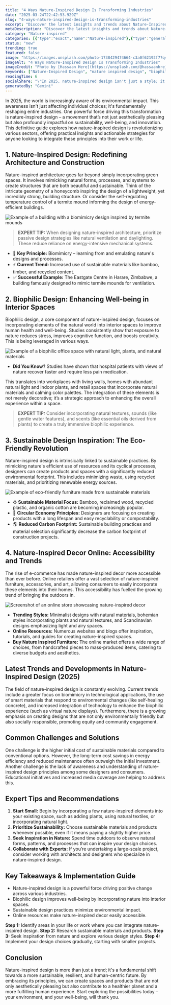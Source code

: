 ```yaml
---
title: "4 Ways Nature-Inspired Design Is Transforming Industries"
date: "2025-03-24T22:42:53.929Z"
slug: "4-ways-nature-inspired-design-is-transforming-industries"
excerpt: "Discover the latest insights and trends about Nature-Inspired Design. This comprehensive guide covers everything you need to know about Nature-Inspired Design in 2025."
metaDescription: "Discover the latest insights and trends about Nature-Inspired Design. This comprehensive guide covers everything you need to know about Nature-Inspired Des..."
category: "Nature-inspired"
categories: [{"type":"exact","name":"Nature-inspired"},{"type":"general","name":"Architecture"},{"type":"medium","name":"Sustainable Building"},{"type":"specific","name":"Passive Design"},{"type":"niche","name":"Bioclimatic Design"}]
status: "new"
trending: true
featured: false
image: "https://images.unsplash.com/photo-1738429474664-c3a0f62192f7?q=85&w=1200&fit=max&fm=webp&auto=compress"
imageAlt: "4 Ways Nature-Inspired Design Is Transforming Industries"
imageCredit: "Photo by [Hassaan Here](https://unsplash.com/@hassaanhre) on Unsplash"
keywords: ["Nature-Inspired Design", "nature inspired design", "biophilic design", "sustainable design inspiration", "nature design ideas for home", "eco friendly interior design", "nature inspired architecture", "organic design patterns", "buy nature inspired furniture", "nature inspired decor online"]
readingTime: 6
socialShare: "\"In 2025, nature-inspired design isn't just a style; it's a powerful force reshaping industries and improving our lives.  The future is green, and it's beautiful.\""
generatedBy: "Gemini"
---
```




In 2025, the world is increasingly aware of its environmental impact.  This awareness isn't just affecting individual choices; it's fundamentally reshaping entire industries.  One powerful force driving this transformation is nature-inspired design – a movement that’s not just aesthetically pleasing but also profoundly impactful on sustainability, well-being, and innovation. This definitive guide explores how nature-inspired design is revolutionizing various sectors, offering practical insights and actionable strategies for anyone looking to integrate these principles into their work or life.

## 1.  Nature-Inspired Design: Redefining Architecture and Construction

Nature-inspired architecture goes far beyond simply incorporating green spaces.  It involves mimicking natural forms, processes, and systems to create structures that are both beautiful and sustainable.  Think of the intricate geometry of a honeycomb inspiring the design of a lightweight, yet incredibly strong, building structure.  Or consider the self-regulating temperature control of a termite mound informing the design of energy-efficient buildings.

![Example of a building with a biomimicry design inspired by termite mounds](https://images.unsplash.com/photo-1738627760098-51b0df6f2ac9?q=85&w=1200&fit=max&fm=webp&auto=compress)

> **EXPERT TIP:**  When designing nature-inspired architecture, prioritize passive design strategies like natural ventilation and daylighting.  These reduce reliance on energy-intensive mechanical systems.

* 🔑 **Key Principle:** Biomimicry – learning from and emulating nature's designs and processes.
* ⚡ **Current Trend:**  Increased use of sustainable materials like bamboo, timber, and recycled content.
* ✅ **Successful Example:** The Eastgate Centre in Harare, Zimbabwe, a building famously designed to mimic termite mounds for ventilation.

## 2.  Biophilic Design: Enhancing Well-being in Interior Spaces

Biophilic design, a core component of nature-inspired design, focuses on incorporating elements of the natural world into interior spaces to improve human health and well-being.  Studies consistently show that exposure to nature reduces stress, improves cognitive function, and boosts creativity. This is being leveraged in various ways.

![Example of a biophilic office space with natural light, plants, and natural materials](https://images.unsplash.com/photo-1738193450396-31b212c006f9?q=85&w=1200&fit=max&fm=webp&auto=compress)

*  **Did You Know?**  Studies have shown that hospital patients with views of nature recover faster and require less pain medication.

This translates into workplaces with living walls, homes with abundant natural light and indoor plants, and retail spaces that incorporate natural materials and calming color palettes.  The integration of these elements is not merely decorative; it’s a strategic approach to enhancing the overall experience within a space.

> **EXPERT TIP:**  Consider incorporating natural textures, sounds (like gentle water features), and scents (like essential oils derived from plants) to create a truly immersive biophilic experience.

## 3.  Sustainable Design Inspiration:  The Eco-Friendly Revolution

Nature-inspired design is intrinsically linked to sustainable practices. By mimicking nature's efficient use of resources and its cyclical processes, designers can create products and spaces with a significantly reduced environmental footprint.  This includes minimizing waste, using recycled materials, and prioritizing renewable energy sources.

![Example of eco-friendly furniture made from sustainable materials](https://images.unsplash.com/photo-1738429474664-c3a0f62192f7?q=85&w=1200&fit=max&fm=webp&auto=compress)

* ♻️ **Sustainable Material Focus:**  Bamboo, reclaimed wood, recycled plastic, and organic cotton are becoming increasingly popular.
* 🌱 **Circular Economy Principles:**  Designers are focusing on creating products with a long lifespan and easy recyclability or compostability.
* 🌎 **Reduced Carbon Footprint:**  Sustainable building practices and material selection significantly decrease the carbon footprint of construction projects.

## 4.  Nature-Inspired Decor Online:  Accessibility and Trends

The rise of e-commerce has made nature-inspired decor more accessible than ever before.  Online retailers offer a vast selection of nature-inspired furniture, accessories, and art, allowing consumers to easily incorporate these elements into their homes.  This accessibility has fuelled the growing trend of bringing the outdoors in.

![Screenshot of an online store showcasing nature-inspired decor](https://images.unsplash.com/photo-1739497404614-6074ab01c3a6?q=85&w=1200&fit=max&fm=webp&auto=compress)

* **Trending Styles:**  Minimalist designs with natural materials, bohemian styles incorporating plants and natural textures, and Scandinavian designs emphasizing light and airy spaces.
* **Online Resources:**  Numerous websites and blogs offer inspiration, tutorials, and guides for creating nature-inspired spaces.
* **Buy Nature Inspired Furniture:**  The online market offers a wide range of choices, from handcrafted pieces to mass-produced items, catering to diverse budgets and aesthetics.

## Latest Trends and Developments in Nature-Inspired Design (2025)

The field of nature-inspired design is constantly evolving.  Current trends include a greater focus on biomimicry in technological applications, the use of smart materials that respond to environmental changes (like self-healing concrete), and increased integration of technology to enhance the biophilic experience (such as virtual nature displays).  Furthermore, there is a growing emphasis on creating designs that are not only environmentally friendly but also socially responsible, promoting equity and community engagement.

## Common Challenges and Solutions

One challenge is the higher initial cost of sustainable materials compared to conventional options.  However, the long-term cost savings in energy efficiency and reduced maintenance often outweigh the initial investment.  Another challenge is the lack of awareness and understanding of nature-inspired design principles among some designers and consumers.  Educational initiatives and increased media coverage are helping to address this.

## Expert Tips and Recommendations

1. **Start Small:** Begin by incorporating a few nature-inspired elements into your existing space, such as adding plants, using natural textiles, or incorporating natural light.
2. **Prioritize Sustainability:**  Choose sustainable materials and products whenever possible, even if it means paying a slightly higher price.
3. **Seek Inspiration in Nature:** Spend time outdoors to observe natural forms, patterns, and processes that can inspire your design choices.
4. **Collaborate with Experts:** If you’re undertaking a large-scale project, consider working with architects and designers who specialize in nature-inspired design.

## Key Takeaways & Implementation Guide

* Nature-inspired design is a powerful force driving positive change across various industries.
* Biophilic design improves well-being by incorporating nature into interior spaces.
* Sustainable design practices minimize environmental impact.
* Online resources make nature-inspired decor easily accessible.

**Step 1:** Identify areas in your life or work where you can integrate nature-inspired design.
**Step 2:** Research sustainable materials and products.
**Step 3:** Seek inspiration from nature and explore various design styles.
**Step 4:**  Implement your design choices gradually, starting with smaller projects.

## Conclusion

Nature-inspired design is more than just a trend; it's a fundamental shift towards a more sustainable, resilient, and human-centric future. By embracing its principles, we can create spaces and products that are not only aesthetically pleasing but also contribute to a healthier planet and a more fulfilling human experience.  Start exploring the possibilities today – your environment, and your well-being, will thank you.

